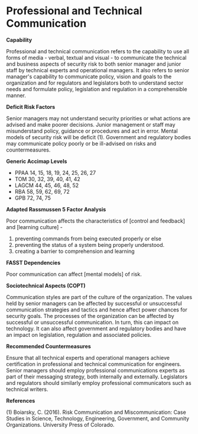 # Professional and Technical Communication

**Capability**

Professional and technical communication refers to the capability to use all forms of media - verbal, textual and visual - to communicate the technical and business aspects of
security risk to both senior manager and junior staff by technical experts and operational managers.  It also refers to senior manager's capability to communicate policy, vision and goals to the organization and for regulators and legislators both to understand sector needs and formulate policy, legislation and regulation in a comprehensible manner.

**Deficit Risk Factors**

Senior managers may not understand security priorities or what actions are advised and make poorer decisions.  Junior management or staff may misunderstand policy, guidance or procedures and act in error. Mental models of security risk will be deficit (1).  Government and regulatory bodies may communicate policy poorly or be ill-advised on risks and countermeasures.

**Generic Accimap Levels**

- PPAA 14, 15, 18, 19, 24, 25, 26, 27
- TOM 30, 32, 39, 40, 41, 42
- LAGCM 44, 45, 46, 48, 52
- RBA 58, 59, 62, 69, 72
- GPB 72, 74, 75 

**Adapted Rassmussen 5 Factor Analysis**

Poor communication affects the characteristics of [control and feedback] and [learning culture] -

1. preventing commands from being executed properly or else 
2. preventing the status of a system being properly understood.
3. creating a barrier to comprehension and learning

**FASST Dependencies**

Poor communication can affect [mental models] of risk.

**Sociotechnical Aspects (COPT)**

Communication styles are part of the culture of the organization.  The values held by senior managers can be affected by successful or unsuccessful communication strategies and
tactics and hence affect power chances for security goals. The processes of the organization can be affected by successful or unsuccessful communication.  In turn, this can impact on technology.  It can also affect government and regulatory bodies and have an impact on legislation, regulation and associated policies.

**Recommended Countermeasures**

Ensure that all technical experts and operational managers achieve certification in professional and technical communication for engineers.  Senior managers should employ professional communications experts as part of their messaging strategy, both internally and externally. Legislators and regulators should similarly employ professional communicators such as technical writers.

**References**

(1) Boiarsky, C. (2016). Risk Communication and Miscommunication: Case Studies in Science, Technology, Engineering, Government, and Community Organizations. 
University Press of Colorado.
